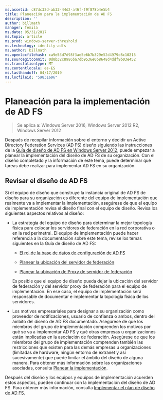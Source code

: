 ```yaml
---
ms.assetid: c87dc32d-ab33-44d2-a46f-f9f878b4e5b4
title: Planeación para la implementación de AD FS
description: ''
author: billmath
manager: femila
ms.date: 05/31/2017
ms.topic: article
ms.prod: windows-server-threshold
ms.technology: identity-adfs
ms.author: billmath
ms.openlocfilehash: ca9e53d7d98f3ae5e6b7b329e52d4979e8c10215
ms.sourcegitcommit: 0d0b32c8986ba7db9536e0b8648d4ddf9b03e452
ms.translationtype: MT
ms.contentlocale: es-ES
ms.lasthandoff: 04/17/2019
ms.locfileid: "59831696"
---
```

# <a name="planning-to-deploy-ad-fs"></a>Planeación para la implementación de AD FS

>Se aplica a: Windows Server 2016, Windows Server 2012 R2, Windows Server 2012


Después de recopilar información sobre el entorno y decidir un Active Directory Federation Services \(AD FS\) diseño siguiendo las instrucciones de la [Guía de diseño de AD FS en Windows Server 2012](https://technet.microsoft.com/library/dd807036.aspx), puede empezar a planear la implementación del diseño de AD FS de su organización. Con el diseño completado y la información de este tema, puede determinar qué tareas debe realizar para implementar AD FS en su organización.  
  
## <a name="reviewing-your-ad-fs-design"></a>Revisar el diseño de AD FS  
Si el equipo de diseño que construye la instancia original de AD FS de diseño para su organización es diferente del equipo de implementación que realmente va a implementar la implementación, asegúrese de que el equipo de implementación revisa el diseño final con el equipo de diseño. Revisa los siguientes aspectos relativos al diseño:  
  
-   La estrategia del equipo de diseño para determinar la mejor topología física para colocar los servidores de federación en la red corporativa o en la red perimetral. El equipo de implementación puede hacer referencia a la documentación sobre este tema, revise los temas siguientes en la Guía de diseño de AD FS:  
  
    -   [El rol de la base de datos de configuración de AD FS](../../ad-fs/technical-reference/The-Role-of-the-AD-FS-Configuration-Database.md)  
  
    -   [Planear la ubicación del servidor de federación](https://technet.microsoft.com/library/dd807069.aspx)  
  
    -   [Planear la ubicación de Proxy de servidor de federación](https://technet.microsoft.com/library/dd807130.aspx)  
  
    Es posible que el equipo de diseño pueda dejar la ubicación del servidor de federación y del servidor proxy de federación para el equipo de implementación. En ese caso, el equipo de implementación será responsable de documentar e implementar la topología física de los servidores.  
  
-   Los motivos empresariales para designar a su organización como proveedor de notificaciones, usuario de confianza o ambos, dentro del ámbito del diseño de AD FS documentado. Asegúrese de que los miembros del grupo de implementación comprenden los motivos por qué se va a implementar AD FS y qué otras empresas u organizaciones están implicadas en la asociación de federación. Asegúrese de que los miembros del grupo de implementación comprenden también las restricciones que existen para las demás empresas u organizaciones \(limitadas de hardware, ningún entorno de extranet y así sucesivamente\) que puede limitar el ámbito del diseño de alguna manera. Para obtener más información sobre las organizaciones asociadas, consulta [Planear la implementación](https://technet.microsoft.com/library/dd807083.aspx).  
  
Después del diseño y los equipos y equipos de implementación acuerden estos aspectos, pueden continuar con la implementación del diseño de AD FS. Para obtener más información, consulta [Implementar el plan de diseño de AD FS](Implementing-Your-AD-FS-Design-Plan.md).  
